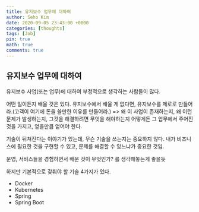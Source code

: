 ```yaml
---
title: 유지보수 업무에 대하여
author: Seho Kim
date: 2020-09-05 23:43:00 +0800
categories: [thoughts]
tags: [Job]
pin: true
math: true
comments: true
---
```


## **유지보수 업무에 대하여**

유지보수 사업(또는 업무)에 대하여 부정적으로 생각하는 사람들이 많다.

어떤 일이든지 배울 것은 있다.
유지보수에서 배울 게 없다면, 유지보수를 제로로 만들어라.(고객이 여기에 돈을 쓸만한 이유를 만들어라.)
=> 왜 이 사업이 존재하는지, 왜 이런 문제가 발생하는지, 그것을 해결하려면 무엇을 해야하는지
어떻게든 그 업무에서 주어진 것을 가지고, 얻을만큼 얻어야 한다.

기술이 뒤쳐진다는 이야기가 있는데, 무슨 기술을 쓰는지는 중요하지 않다.
내가 비즈니스에 필요한 것을 구현할 수 있고, 문제를 해결할 수 있느냐가 중요한 것임.

운영, 서비스들을 경험하면서 배운 것이 무엇인가? 를 생각해놓는게 좋을듯

하지만 기본적으로 갖춰야 할 기술 4가지가 있다.
* Docker
* Kubernetes
* Spring
* Spring Boot